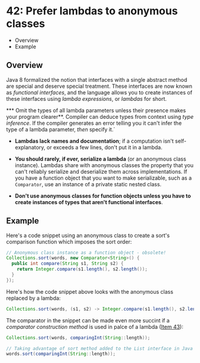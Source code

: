 # 42: Prefer lambdas to anonymous classes

* Overview
* Example

## Overview

Java 8 formalized the notion that interfaces with a single abstract method are special and deserve special treatment. These interfaces are now known as *functional interfaces*, and the language allows you to create instances of these interfaces using *lambda expressions*, or *lambdas* for short.

*** Omit the types of all lambda parameters unless their presence makes your program clearer**. Compiler can deduce types from context using *type inference*. If the compiler generates an error telling you it can't infer the type of a lambda parameter, *then* specify it.`

* **Lambdas lack names and documentation**; if a computation isn't self-explanatory, or exceeds a few lines, don't put it in a lambda.

* **You should rarely, if ever, serialize a lambda** (or an anonymous class instance). Lambdas share with anonymous classes the property that you can't reliably serialize and deserialize them across implementations. If you have a function object that you want to make serializable, such as a `Comparator`, use an instance of a private static nested class.

* **Don't use anonymous classes for function objects unless you have to create instances of types that aren't functional interfaces**.

## Example

Here's a code snippet using an anonymous class to create a sort's comparison function which imposes the sort order:

```java
// Anonymous class instance as a function object - obsolete!
Collections.sort(words, new Comparator<String>() {
  public int compare(String s1, String s2) {
    return Integer.compare(s1.length(), s2.length());
  }
});
```

Here's how the code snippet above looks with the anonymous class replaced by a lambda:

```java
Collections.sort(words, (s1, s2) -> Integer.compare(s1.length(), s2.length()));
```

The comparator in the snippet can be made even more succint if a *comparator construction method* is used in palce of a lambda ([Item 43](../43)):

```java
Collections.sort(words, comparingInt(String::length));

// Taking advantage of sort method added to the List interface in Java 8
words.sort(comparingInt(String::length));
```

